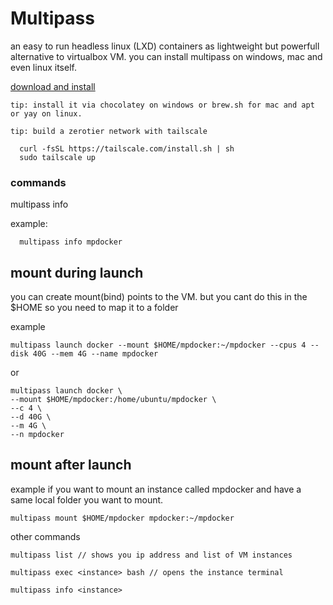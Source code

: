 # Multipass

an easy to run headless linux (LXD) containers as lightweight but powerfull alternative to virtualbox VM. you can install multipass on windows, mac and even linux itself.


[download and install](https://multipass.run/install)

`tip: install it via chocolatey on windows or brew.sh for mac and apt or yay on linux.`

`tip: build a zerotier network with tailscale`

```
  curl -fsSL https://tailscale.com/install.sh | sh
  sudo tailscale up
  ```



### commands

multipass info <instance>

example:

``` 
  multipass info mpdocker
  ```

## mount during launch
  
  you can create mount(bind) points to the VM. but you cant do this in the $HOME so you need to map it to a folder

example 

``` 
multipass launch docker --mount $HOME/mpdocker:~/mpdocker --cpus 4 --disk 40G --mem 4G --name mpdocker 
```

or 

```
multipass launch docker \
--mount $HOME/mpdocker:/home/ubuntu/mpdocker \
--c 4 \
--d 40G \
--m 4G \
--n mpdocker
```


## mount after launch

example if you want to mount an instance called mpdocker and have a same local folder you want to mount. 

  ```
  multipass mount $HOME/mpdocker mpdocker:~/mpdocker
  ```

other commands

  ```
  multipass list // shows you ip address and list of VM instances 
  ```
   
  ```
  multipass exec <instance> bash // opens the instance terminal 
  ```
  
  ```
  multipass info <instance>   
  ```

